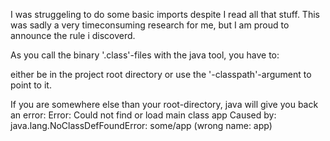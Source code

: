 I was struggeling to do some basic imports despite I read all that stuff.
This was sadly a very timeconsuming research for me, but I am proud to announce the rule i discoverd.

As you call the binary '.class'-files with the java tool, you have to:

either be in the project root directory
or use the '-classpath'-argument to point to it.

If you are somewhere else than your root-directory, java will give you back an error:
	Error: Could not find or load main class app
	Caused by: java.lang.NoClassDefFoundError: some/app (wrong name: app)
